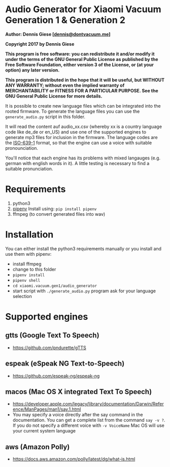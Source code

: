 # Audio Generator for Xiaomi Vacuum Generation 1 & Generation 2

**Author: Dennis Giese [dennis@dontvacuum.me]**

**Copyright 2017 by Dennis Giese**

**This program is free software: you can redistribute it and/or modify
it under the terms of the GNU General Public License as published by
the Free Software Foundation, either version 3 of the License, or
(at your option) any later version.**

**This program is distributed in the hope that it will be useful,
but WITHOUT ANY WARRANTY; without even the implied warranty of
MERCHANTABILITY or FITNESS FOR A PARTICULAR PURPOSE.  See the
GNU General Public License for more details.**

It is possible to create new language files which can be integrated into the rooted firmware. To generate the language files you can use the `generate_audio.py` script in this folder.

It will read the content auf audio_xx.csv (whereby xx is a country language code like de_de or en_US) and use one of the supported engines to generate mp3 files for inclusion in the firmware. The language codes are the [ISO-639-1](https://en.wikipedia.org/wiki/ISO_639-1) format, so that the engine can use a voice with suitable pronounciation.

You'll notice that each engine has its problems with mixed langauges (e.g. german with english words in it). A little testing is necessary to find a suitable pronunciation.


# Requirements
1. python3
1. [pipenv](https://github.com/pypa/pipenv) Install using: `pip install pipenv`
1. ffmpeg (to convert generated files into wav)

# Installation
You can either install the python3 requirements manually or you install and use them with pipenv:

* install ffmpeg
* change to this folder
* `pipenv install`
* `pipenv shell`
* `cd xiaomi.vacuum.gen1/audio_generator`
* start script with `./generate_audio.py` program ask for your language selection

# Supported engines
## gtts (Google Text To Speech)
* https://github.com/pndurette/gTTS
## espeak (eSpeak NG Text-to-Speech)
* https://github.com/espeak-ng/espeak-ng
## macos (Mac OS X integrated Text To Speech)
* https://developer.apple.com/legacy/library/documentation/Darwin/Reference/ManPages/man1/say.1.html
* You may specify a voice directly after the say command in the documentation. You can get a complete list from the command `say -v ?`. If you do not specify a different voice with `-v VoiceName` Mac OS will use your current system language
## aws (Amazon Polly)
* https://docs.aws.amazon.com/polly/latest/dg/what-is.html
